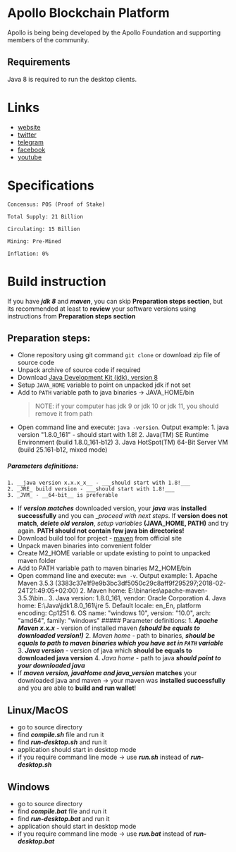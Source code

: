 # Apollo Blockchain Platform 
Apollo is being being developed by the Apollo Foundation and supporting members of the community.

## Requirements
Java 8 is required to run the desktop clients.



# Links #
- [website](https://Apollocurrency.com)
- [twitter](https://Twitter.com/Apollocurrency)
- [telegram](https://T.me/apollocommunity)
- [facebook](https://www.facebook.com/Apolloprivacycoin)
- [youtube](https://www.youtube.com/channel/UCZbB3PAUlkSKuBYEMG-l_CQ)


# Specifications #


    Concensus: POS (Proof of Stake)
    
    Total Supply: 21 Billion
    
    Circulating: 15 Billion
    
    Mining: Pre-Mined
    
    Inflation: 0%

# Build instruction #
If you have ___jdk 8___ and ___maven___, you can skip __Preparation steps section__, but its recommended at least to __review__ your software versions
 using
instructions from
__Preparation steps section__
## Preparation steps: ##
   * Clone repository using git command `git clone` or download zip file of source code
   * Unpack archive of source code if required
   * Download [Java Development Kit (jdk), version 8](http://www.oracle.com/technetwork/java/javase/downloads/jdk8-downloads-2133151.html)
   * Setup `JAVA_HOME` variable to point on unpacked jdk if not set
   * Add to `PATH` variable path to java binaries -> JAVA_HOME/bin
     > NOTE: if your computer has jdk 9 or jdk 10 or jdk 11, you should remove it from path
   * Open command line and execute: `java -version`. Output example:
         1. java version "1.8.0_161" - should start with 1.8!
         2. Java(TM) SE Runtime Environment (build 1.8.0_161-b12)
         3. Java HotSpot(TM) 64-Bit Server VM (build 25.161-b12, mixed mode)
   ##### Parameters definitions:
    1. __java version x.x.x_x__ - ___should start with 1.8!___
    2. _JRE_ build version - ___should start with 1.8!___
    3. _JVM_ - __64-bit__ is preferable
   * If ___version matches___ downloaded version, your ___java___ was __installed successfully__ and you can __proceed with next steps_. If __version
   does not
   match__,
   ___delete old version___, _setup
    variables_ __(JAVA_HOME, PATH)__ and try again. __PATH should not contain few java bin directories!__
   * Download build tool for project - [maven](https://archive.apache.org/dist/maven/maven-3/3.5.2/binaries/) from official site
   * Unpack maven binaries into convenient folder
   * Create M2_HOME variable or update existing to point to unpacked maven folder
   * Add to PATH variable path to maven binaries M2_HOME/bin
   * Open command line and execute: `mvn -v`. Output example:
         1. Apache Maven 3.5.3 (3383c37e1f9e9b3bc3df5050c29c8aff9f295297;2018-02-24T21:49:05+02:00)
         2. Maven home: E:\binaries\apache-maven-3.5.3\bin\..
         3. Java version: 1.8.0_161, vendor: Oracle Corporation
         4. Java home: E:\Java\jdk1.8.0_161\jre
         5. Default locale: en_En, platform encoding: Cp1251
         6. OS name: "windows 10", version: "10.0", arch: "amd64", family: "windows"
    ##### Parameter definitions:
    1. ___Apache Maven x.x.x___ - version of installed maven ___(should be equals to downloaded version!)___
    2. _Maven home_ - path to binaries, ___should be equals to path to maven binaries which you have set in `PATH` variable___
    3. ___Java version___ - version of java which __should be equals to downloaded java version__
    4. _Java home_ - path to java ___should point to your downloaded java___
   * If ___maven version, javaHome and java_version___ __matches__ your downloaded java and maven -> your maven was __installed successfully__ and
   you are able to __build and run
   wallet__!

## Linux/MacOS
   * go to source directory
   * find ___compile.sh___ file and run it
   * find ___run-desktop.sh___ and run it
   * application should start in desktop mode
   * if you require command line mode -> use ___run.sh___ instead of ___run-desktop.sh___

## Windows

   * go to source directory
   * find ___compile.bat___ file and run it
   * find ___run-desktop.bat___ and run it
   * application should start in desktop mode
   * if you require command line mode -> use ___run.bat___ instead of ___run-desktop.bat___



